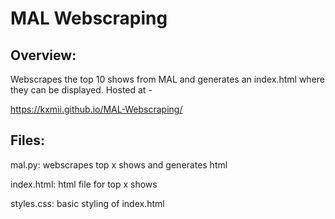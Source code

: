 # MAL Webscraping
## Overview:
Webscrapes the top 10 shows from MAL and generates an index.html where they can be displayed. Hosted at -

https://kxmii.github.io/MAL-Webscraping/

## Files:
mal.py: webscrapes top x shows and generates html

index.html: html file for top x shows

styles.css: basic styling of index.html
